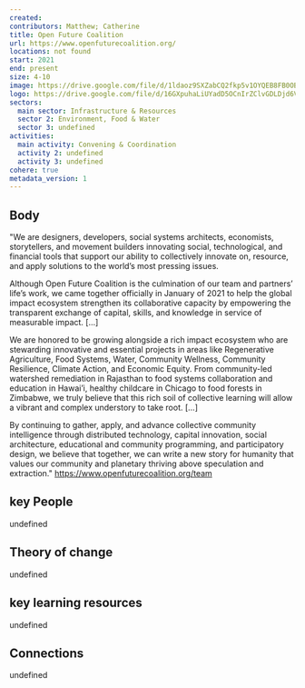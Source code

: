 ```yaml
---
created:
contributors: Matthew; Catherine
title: Open Future Coalition
url: https://www.openfuturecoalition.org/ 
locations: not found
start: 2021
end: present
size: 4-10
image: https://drive.google.com/file/d/1ldaoz9SXZabCQ2fkp5v1OYQEB8FB0OB0/view?usp=drive_link
logo: https://drive.google.com/file/d/16GXpuhaLiUYadD5OCnIrZClvGDLDjd6V/view?usp=drive_link
sectors:
  main sector: Infrastructure & Resources
  sector 2: Environment, Food & Water
  sector 3: undefined
activities: 
  main activity: Convening & Coordination
  activity 2: undefined
  activity 3: undefined
cohere: true
metadata_version: 1
---
```



## Body

"We are designers, developers, social systems architects, economists, storytellers, and movement builders innovating social, technological, and financial tools that support our ability to collectively innovate on, resource, and apply solutions to the world’s most pressing issues. 

Although Open Future Coalition is the culmination of our team and partners’ life’s work, we came together officially in January of 2021 to help the global impact ecosystem strengthen its collaborative capacity by empowering the transparent exchange of capital, skills, and knowledge in service of measurable impact.  [...]

We are honored to be growing alongside a rich impact ecosystem who are stewarding innovative and essential projects in areas like Regenerative Agriculture, Food Systems, Water, Community Wellness, Community Resilience, Climate Action, and Economic Equity. From community-led watershed remediation in Rajasthan to food systems collaboration and education in Hawai’i, healthy childcare in Chicago to food forests in Zimbabwe, we truly believe that this rich soil of collective learning will allow a vibrant and complex understory to take root. [...]

By continuing to gather, apply, and advance collective community intelligence through distributed technology, capital innovation, social architecture, educational and community programming, and participatory design, we believe that together, we can write a new story for humanity that values our community and planetary thriving above speculation and extraction."
https://www.openfuturecoalition.org/team 

## key People

undefined

## Theory of change

undefined

## key learning resources

undefined

## Connections

undefined


